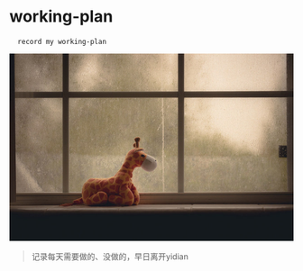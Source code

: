 # working-plan
      record my working-plan
![window](./public/image/giraffe.jpg "静待花开")
> 记录每天需要做的、没做的，早日离开yidian